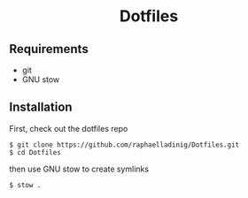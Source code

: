 <div align="center">
  <h1>Dotfiles</h1>
</div>

## Requirements

- git
- GNU stow

## Installation

First, check out the dotfiles repo

```
$ git clone https://github.com/raphaelladinig/Dotfiles.git
$ cd Dotfiles
```

then use GNU stow to create symlinks

```
$ stow .
```
